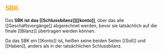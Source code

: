 ## <font color = "orange">SBK</font>

Das **SBK ist das [[Schlussbilanz]][[konto]]**, über das alle [[Geschäftsvorgänge]] abgerechnet werden, bevor sie tatsächlich auf die finale [[Bilanz]] übertragen werden können.

Da das SBK ein [[Konto]] ist, heißen seine beiden Seiten [[Soll]] und [[Haben]], anders als in der tatsächlichen Schlussbilanz.
